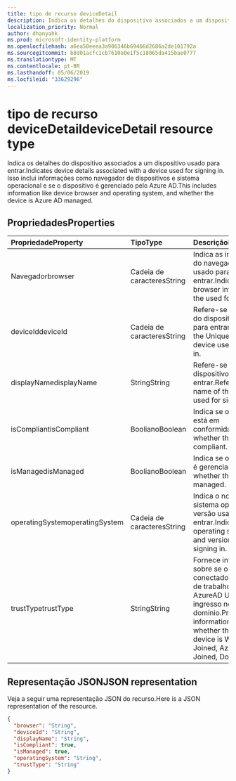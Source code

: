 ```yaml
---
title: tipo de recurso deviceDetail
description: Indica os detalhes do dispositivo associados a um dispositivo usado para entrar. Isso inclui informações como navegador de dispositivos e sistema operacional e se o dispositivo é gerenciado pelo Azure AD.
localization_priority: Normal
author: dhanyahk
ms.prod: microsoft-identity-platform
ms.openlocfilehash: a6ea50eeea3a906346b69466d2686a2de101792a
ms.sourcegitcommit: b8d01acfc1cb7610a0e1f5c18065da415bae0777
ms.translationtype: MT
ms.contentlocale: pt-BR
ms.lasthandoff: 05/06/2019
ms.locfileid: "33629296"
---
```

# <a name="devicedetail-resource-type"></a><span data-ttu-id="eabd8-104">tipo de recurso deviceDetail</span><span class="sxs-lookup"><span data-stu-id="eabd8-104">deviceDetail resource type</span></span>

<span data-ttu-id="eabd8-105">Indica os detalhes do dispositivo associados a um dispositivo usado para entrar.</span><span class="sxs-lookup"><span data-stu-id="eabd8-105">Indicates device details associated with a device used for signing in.</span></span> <span data-ttu-id="eabd8-106">Isso inclui informações como navegador de dispositivos e sistema operacional e se o dispositivo é gerenciado pelo Azure AD.</span><span class="sxs-lookup"><span data-stu-id="eabd8-106">This includes information like device browser and  operating system, and whether the device is Azure AD managed.</span></span>

## <a name="properties"></a><span data-ttu-id="eabd8-107">Propriedades</span><span class="sxs-lookup"><span data-stu-id="eabd8-107">Properties</span></span>

| <span data-ttu-id="eabd8-108">Propriedade</span><span class="sxs-lookup"><span data-stu-id="eabd8-108">Property</span></span>     | <span data-ttu-id="eabd8-109">Tipo</span><span class="sxs-lookup"><span data-stu-id="eabd8-109">Type</span></span>   |<span data-ttu-id="eabd8-110">Descrição</span><span class="sxs-lookup"><span data-stu-id="eabd8-110">Description</span></span>|
|:---------------|:--------|:----------|
|<span data-ttu-id="eabd8-111">Navegador</span><span class="sxs-lookup"><span data-stu-id="eabd8-111">browser</span></span>|<span data-ttu-id="eabd8-112">Cadeia de caracteres</span><span class="sxs-lookup"><span data-stu-id="eabd8-112">String</span></span>|<span data-ttu-id="eabd8-113">Indica as informações do navegador do usado para entrar.</span><span class="sxs-lookup"><span data-stu-id="eabd8-113">Indicates the browser information of the used for signing in.</span></span>|
|<span data-ttu-id="eabd8-114">deviceId</span><span class="sxs-lookup"><span data-stu-id="eabd8-114">deviceId</span></span>|<span data-ttu-id="eabd8-115">Cadeia de caracteres</span><span class="sxs-lookup"><span data-stu-id="eabd8-115">String</span></span>|<span data-ttu-id="eabd8-116">Refere-se ao UniqueID do dispositivo usado para entrar.</span><span class="sxs-lookup"><span data-stu-id="eabd8-116">Refers to the UniqueID of the device used for signing in.</span></span>|
|<span data-ttu-id="eabd8-117">displayName</span><span class="sxs-lookup"><span data-stu-id="eabd8-117">displayName</span></span>|<span data-ttu-id="eabd8-118">String</span><span class="sxs-lookup"><span data-stu-id="eabd8-118">String</span></span>|<span data-ttu-id="eabd8-119">Refere-se ao nome do dispositivo usado para entrar.</span><span class="sxs-lookup"><span data-stu-id="eabd8-119">Refers to the name of the device used for signing in.</span></span>|
|<span data-ttu-id="eabd8-120">isCompliant</span><span class="sxs-lookup"><span data-stu-id="eabd8-120">isCompliant</span></span>|<span data-ttu-id="eabd8-121">Booliano</span><span class="sxs-lookup"><span data-stu-id="eabd8-121">Boolean</span></span>|<span data-ttu-id="eabd8-122">Indica se o dispositivo está em conformidade.</span><span class="sxs-lookup"><span data-stu-id="eabd8-122">Indicates whether the device is compliant.</span></span>|
|<span data-ttu-id="eabd8-123">isManaged</span><span class="sxs-lookup"><span data-stu-id="eabd8-123">isManaged</span></span>|<span data-ttu-id="eabd8-124">Booliano</span><span class="sxs-lookup"><span data-stu-id="eabd8-124">Boolean</span></span>|<span data-ttu-id="eabd8-125">Indica se o dispositivo é gerenciado.</span><span class="sxs-lookup"><span data-stu-id="eabd8-125">Indicates whether the device is managed.</span></span>|
|<span data-ttu-id="eabd8-126">operatingSystem</span><span class="sxs-lookup"><span data-stu-id="eabd8-126">operatingSystem</span></span>|<span data-ttu-id="eabd8-127">Cadeia de caracteres</span><span class="sxs-lookup"><span data-stu-id="eabd8-127">String</span></span>|<span data-ttu-id="eabd8-128">Indica o nome do sistema operacional e a versão usada para entrar.</span><span class="sxs-lookup"><span data-stu-id="eabd8-128">Indicates the operating system name and version used for signing in.</span></span>|
|<span data-ttu-id="eabd8-129">trustType</span><span class="sxs-lookup"><span data-stu-id="eabd8-129">trustType</span></span>|<span data-ttu-id="eabd8-130">String</span><span class="sxs-lookup"><span data-stu-id="eabd8-130">String</span></span>|<span data-ttu-id="eabd8-131">Fornece informações sobre se o dispositivo conectado é um local de trabalho associado, AzureAD Unido, ingresso no domínio.</span><span class="sxs-lookup"><span data-stu-id="eabd8-131">Provides information about whether the signed-in device is Workplace Joined, AzureAD Joined, Domain Joined.</span></span> |

## <a name="json-representation"></a><span data-ttu-id="eabd8-132">Representação JSON</span><span class="sxs-lookup"><span data-stu-id="eabd8-132">JSON representation</span></span>

<span data-ttu-id="eabd8-133">Veja a seguir uma representação JSON do recurso.</span><span class="sxs-lookup"><span data-stu-id="eabd8-133">Here is a JSON representation of the resource.</span></span>

<!-- {
  "blockType": "resource",
  "optionalProperties": [

  ],
  "@odata.type": "microsoft.graph.deviceDetail"
}-->

```json
{
  "browser": "String",
  "deviceId": "String",
  "displayName": "String",
  "isCompliant": true,
  "isManaged": true,
  "operatingSystem": "String",
  "trustType": "String"
}
```

<!-- uuid: 8fcb5dbc-d5aa-4681-8e31-b001d5168d79
2015-10-25 14:57:30 UTC -->
<!-- {
  "type": "#page.annotation",
  "description": "deviceDetail resource",
  "keywords": "",
  "section": "documentation",
  "tocPath": ""
}-->
